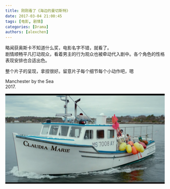 ```yaml
---
title: 刚刚看了《海边的曼切斯特》
date: 2017-03-04 21:00:45
tags: [电影, 剧情]
categories: [Drama]
authors: [alexchen]
---
```


略闻获奥斯卡不知道什么奖，电影名字不错，就看了。  
剧情顺畅平凡打动观众，看着男主的行为观众也被牵动代入剧中。各个角色的性格表现安排也合适出色。  

整个片子的呈现，拿捏很好。留意片子每个细节每个小动作吧，嗯

Manchester by the Sea  
2017.


![Manchester By The Sea](/img/Manchester_By_The_Sea/theboat.png)
